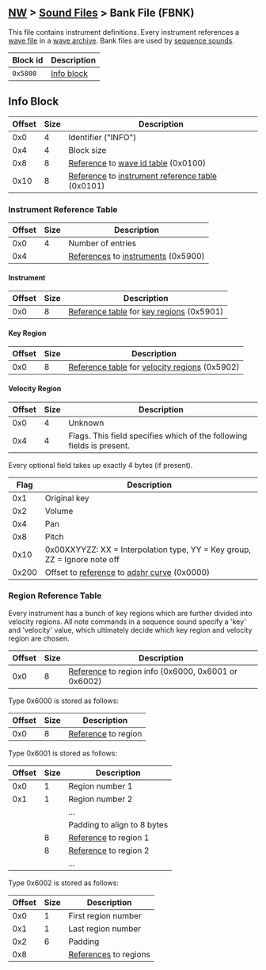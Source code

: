 ## [NW](/formats.md#nw) > [Sound Files](./sound.md) > Bank File (FBNK)

This file contains instrument definitions. Every instrument references a [wave file](./bfwav.md) in a [wave archive](./bfwar.md). Bank files are used by [sequence sounds](./bfseq.md).

| Block id | Description |
| --- | --- |
| `0x5800` | [Info block](#info-block) |

## Info Block
| Offset | Size | Description |
| --- | --- | --- |
| 0x0 | 4 | Identifier ("INFO") |
| 0x4 | 4 | Block size |
| 0x8 | 8 | [Reference] to [wave id table](./sound.md#wave-id-table) (0x0100) |
| 0x10 | 8 | [Reference] to [instrument reference table](#instrument-reference-table) (0x0101) |

### Instrument Reference Table
| Offset | Size | Description |
| --- | --- | --- |
| 0x0 | 4 | Number of entries |
| 0x4 | | [References] to [instruments](#instrument) (0x5900) |

#### Instrument
| Offset | Size | Description |
| --- | --- | --- |
| 0x0 | 8 | [Reference table](#region-reference-table) for [key regions](#key-region) (0x5901) |

#### Key Region
| Offset | Size | Description |
| --- | --- | --- |
| 0x0 | 8 | [Reference table](#region-reference-table) for [velocity regions](#velocity-region) (0x5902) |

#### Velocity Region
| Offset | Size | Description |
| --- | --- | --- |
| 0x0 | 4 | Unknown |
| 0x4 | 4 | Flags. This field specifies which of the following fields is present. |

Every optional field takes up exactly 4 bytes (if present).

| Flag | Description |
| --- | --- |
| 0x1 | Original key |
| 0x2 | Volume |
| 0x4 | Pan |
| 0x8 | Pitch |
| 0x10 | 0x00XXYYZZ: XX = Interpolation type, YY = Key group, ZZ = Ignore note off |
| 0x200 | Offset to [reference] to [adshr curve](./sound.md#adshr-curve) (0x0000) |

### Region Reference Table
Every instrument has a bunch of key regions which are further divided into velocity regions. All note commands in a sequence sound specify a 'key' and 'velocity' value, which ultimately decide which key region and velocity region are chosen.

| Offset | Size | Description |
| --- | --- | --- |
| 0x0 | 8 | [Reference] to region info (0x6000, 0x6001 or 0x6002) |

Type 0x6000 is stored as follows:

| Offset | Size | Description |
| --- | --- | --- |
| 0x0 | 8 | [Reference] to region |

Type 0x6001 is stored as follows:

| Offset | Size | Description |
| --- | --- | --- |
| 0x0 | 1 | Region number 1 |
| 0x1 | 1 | Region number 2 |
| | | ... |
| | | Padding to align to 8 bytes |
| | 8 | [Reference] to region 1 |
| | 8 | [Reference] to region 2 |
| | | ... |

Type 0x6002 is stored as follows:

| Offset | Size | Description |
| --- | --- | --- |
| 0x0 | 1 | First region number |
| 0x1 | 1 | Last region number |
| 0x2 | 6 | Padding |
| 0x8 | | [References] to regions |

[references]: ./sound.md#section-reference
[reference]: ./sound.md#section-reference
[Item id]: ./sound.md#item-id
[Item ids]: ./sound.md#item-id